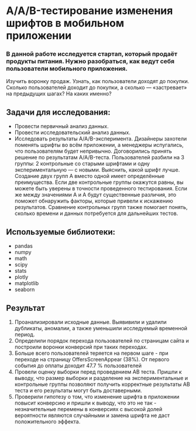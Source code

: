 # A/A/B-тестирование изменения шрифтов в мобильном приложении

### В данной работе исследуется стартап, который продаёт продукты питания. Нужно разобраться, как ведут себя пользователи мобильного приложения.

Изучить воронку продаж. Узнать, как пользователи доходят до покупки. Сколько пользователей доходит до покупки, а сколько — «застревает» на предыдущих шагах? На каких именно?

## Задачи для исследования:
- Провести первичный анализ данных.
- Провести исследовательский анализ данных.
- Исследовать результаты A/A/B-эксперимента. 
Дизайнеры захотели поменять шрифты во всём приложении, а менеджеры испугались, что пользователям будет непривычно. Договорились принять решение по результатам A/A/B-теста. Пользователей разбили на 3 группы: 2 контрольные со старыми шрифтами и одну экспериментальную — с новыми. Выяснить, какой шрифт лучше. Создание двух групп A вместо одной имеет определённые преимущества. Если две контрольные группы окажутся равны, вы можете быть уверены в точности проведенного тестирования. Если же между значениями A и A будут существенные различия, это поможет обнаружить факторы, которые привели к искажению результатов. Сравнение контрольных групп также помогает понять, сколько времени и данных потребуется для дальнейших тестов.

## Используемые библиотеки:
- pandas
- numpy
- math
- scipy
- stats
- plotly
- matplotlib
- seaborn

## Результат
1.	Проанализировали исходные данные. Выявивили и удалили дубликаты, аномалии, а также уменьшили исследуемый временной период.
2.	Определили порядок перехода пользователей по страницам сайта и построили воронки конверсий при таких переходах. 
3.	Больше всего пользователей теряется на первом шаге - при переходе на страницу OffersScreenAppear (38%). От первого события до оплаты доходит 47.7 % пользователей
4.	Провели оценку выборки перед проведением АВ теста. Пришли к выводу, что размер выборки и разделение на экспериментальные и контрольные группы позволяют получить корректные результаты АВ теста и его результаты могут быть доставерными.
5.	Проверили гипотезу о том, что изменение шрифта в приложении повысит конверсию и пришли к выводу, что это не так - незначительные перемены в конверсиях с высокой долей вероятности являются случайными и замена шрифта не даст положительного эффекта.
